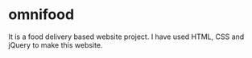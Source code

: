 # omnifood
It is a food delivery based website project. I have used HTML, CSS and jQuery to make this website.
